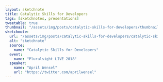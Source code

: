 ```yaml
---
layout: sketchnote
title: Catalytic Skills for Developers
tags: [sketchnotes, presentations]
tweetable: true
thumbnail: "/assets/img/posts/catalytic-skills-for-developers/thumbnail-420x255.png"
sketchnote:
  url: "/assets/img/posts/catalytic-skills-for-developers/catalytic-skills-for-developers.png"
  alt: "sketchnote"
  source:
    name: "Catalytic Skills for Developers"
  event:
    name: "Pluralsight LIVE 2018"
  speaker:
    name: "April Wensel"
    url: "https://twitter.com/aprilwensel"
---
```

